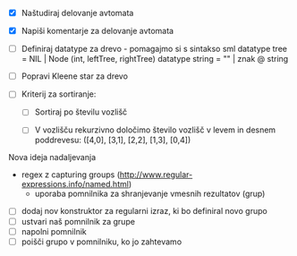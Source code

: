 - [x] Naštudiraj delovanje avtomata
- [x] Napiši komentarje za delovanje avtomata
- [ ] Definiraj datatype za drevo
		- pomagajmo si s sintakso sml
			datatype tree = NIL | Node (int, leftTree, rightTree)
			datatype string = "" | znak @ string
			
- [ ] Popravi Kleene star za drevo
- [ ] Kriterij za sortiranje:
	- [ ] Sortiraj po številu vozlišč
	- [ ] V vozlišču rekurzivno določimo število vozlišč v levem in desnem poddrevesu: ([4,0], [3,1], [2,2], [1,3], [0,4])

	
Nova ideja nadaljevanja
- regex z capturing groups  (http://www.regular-expressions.info/named.html)
	- uporaba pomnilnika za shranjevanje vmesnih rezultatov (grup)

- [ ] dodaj nov konstruktor za regularni izraz, ki bo definiral novo grupo
- [ ] ustvari naš pomnilnik za grupe
- [ ] napolni pomnilnik
- [ ] poišči grupo v pomnilniku, ko jo zahtevamo
